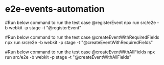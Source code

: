 # e2e-events-automation
#Run below command to run the test case @registerEvent
npx run src/e2e -b webkit -p stage -t "@registerEvent"

#Run below command to run the test case @createEventWithRequiredFields
npx run src/e2e -b webkit -p stage -t "@createEventWithRequiredFields"

#Run below command to run the test case @createEventWithAllFields
npx run src/e2e -b webkit -p stage -t "@createEventWithAllFields"
